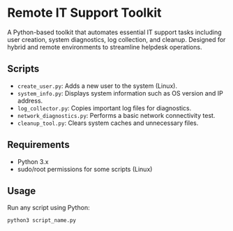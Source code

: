 # Remote IT Support Toolkit

A Python-based toolkit that automates essential IT support tasks including user creation, system diagnostics, log collection, and cleanup. Designed for hybrid and remote environments to streamline helpdesk operations.

## Scripts

- `create_user.py`: Adds a new user to the system (Linux).
- `system_info.py`: Displays system information such as OS version and IP address.
- `log_collector.py`: Copies important log files for diagnostics.
- `network_diagnostics.py`: Performs a basic network connectivity test.
- `cleanup_tool.py`: Clears system caches and unnecessary files.

## Requirements
- Python 3.x
- sudo/root permissions for some scripts (Linux)

## Usage
Run any script using Python:
```bash
python3 script_name.py
```
